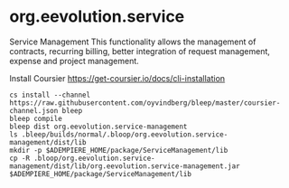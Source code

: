 # org.eevolution.service
Service Management This functionality allows the management of contracts, recurring billing, better integration of request management, expense and project management.

Install Coursier https://get-coursier.io/docs/cli-installation

```
cs install --channel https://raw.githubusercontent.com/oyvindberg/bleep/master/coursier-channel.json bleep
bleep compile
bleep dist org.eevolution.service-management
ls .bleep/builds/normal/.bloop/org.eevolution.service-management/dist/lib
mkdir -p $ADEMPIERE_HOME/package/ServiceManagement/lib
cp -R .bloop/org.eevolution.service-management/dist/lib/org.eevolution.service-management.jar  $ADEMPIERE_HOME/package/ServiceManagement/lib
```